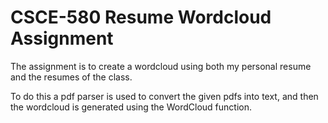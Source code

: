 # CSCE-580 Resume Wordcloud Assignment
The assignment is to create a wordcloud using both my personal resume and the
resumes of the class.

To do this a pdf parser is used to convert the given pdfs into text, and then
the wordcloud is generated using the WordCloud function.
